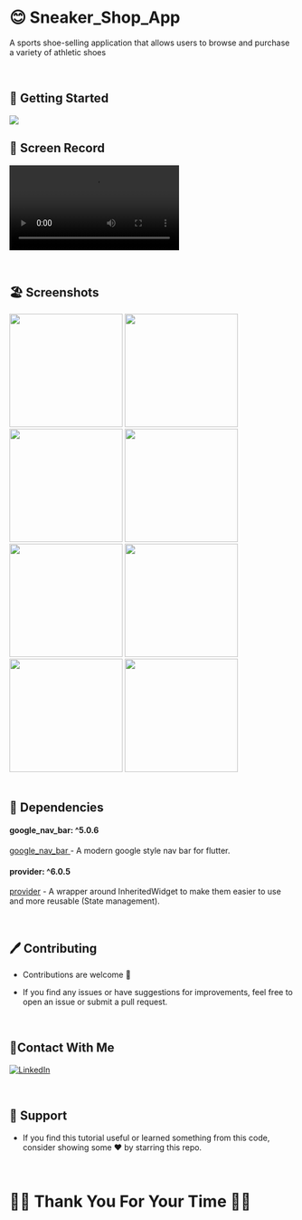 # 😊 Sneaker_Shop_App 

 A sports shoe-selling application that allows users to browse and purchase a variety of
  athletic shoes 
  
<br/>

  

 ## 🚀 Getting Started

  <img src ="https://github.com/Ahmedyehia122/Talkative/assets/142153775/f0b6e7f0-1005-4fa5-ae89-4ed398f44aa7"  >

  <br/>


 ## 📸 Screen Record
 
<video src="https://github.com/Ahmedyehia122/NewsReader/assets/142153775/78e2e694-3a02-4a04-9e78-7fc61082673d"></video>

<br/>

 ## 🏖️ Screenshots 
 
 <div>
   <img src ="https://github.com/Ahmedyehia122/NewsReader/assets/142153775/f64f86a7-e4e4-400a-9445-bc5b1657a738" width="200" >
   <img src ="https://github.com/Ahmedyehia122/NewsReader/assets/142153775/8c8165b4-f3fd-4f1d-b598-4a12eb827ad0" width="200" >
    <img src ="https://github.com/Ahmedyehia122/NewsReader/assets/142153775/703c5a0e-3f8d-4cfe-bd6d-cb1c476f7419" width="200" >
   <img src ="https://github.com/Ahmedyehia122/NewsReader/assets/142153775/5d7febea-1ac6-4b06-baf1-add9507f107b" width="200" >
 </div>

 
 <div>
    <img src ="https://github.com/Ahmedyehia122/NewsReader/assets/142153775/2051af83-3ecd-4ed2-91b7-0e85b5dbc84a" width="200" >
   <img src ="https://github.com/Ahmedyehia122/NewsReader/assets/142153775/74cee34a-2f6d-44ad-b53a-3d1d82c2da81" width="200" >
   <img src ="https://github.com/Ahmedyehia122/NewsReader/assets/142153775/ebafb9a7-f3ae-459b-a168-17cc1cb3ff98" width="200" >
   <img src ="https://github.com/Ahmedyehia122/NewsReader/assets/142153775/1563c5f4-8397-46e7-a77d-e0427d19818a" width="200" >
 </div>
 
<br/>

 ## 🏹 Dependencies

 #### google_nav_bar: ^5.0.6
   [google_nav_bar ](https://pub.dev/packages/google_nav_bar) - A modern google style nav bar for flutter.

 #### provider: ^6.0.5
   [provider](https://pub.dev/packages/provider) - A wrapper around InheritedWidget to make them easier to use and more reusable (State management).

   <br/>
   
 ## 🖊️ Contributing

- Contributions are welcome 💜
- If you find any issues or have suggestions for improvements, feel free to open an issue or submit a pull request.

  <br/>
  
 ## 🤝Contact With Me

[![LinkedIn](https://img.shields.io/badge/LinkedIn-0077B5?style=for-the-badge&logo=linkedin&logoColor=white)](https://www.linkedin.com/in/ahmedyehia122/) 
 

<br/>

## 💖 Support

- If you find this tutorial useful or learned something from this code, consider showing some ❤️ by starring this repo.

<br/>

  # 🌸🌸  Thank You For Your Time 🌸🌸
  




 



 
 
